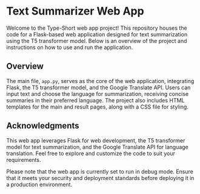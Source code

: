 
# Text Summarizer Web App

Welcome to the Type-Short web app project! This repository houses the code for a Flask-based web application designed for text summarization using the T5 transformer model. Below is an overview of the project and instructions on how to use and run the application.

## Overview

The main file, `app.py`, serves as the core of the web application, integrating Flask, the T5 transformer model, and the Google Translate API. Users can input text and choose the language for summarization, receiving concise summaries in their preferred language. The project also includes HTML templates for the main and result pages, along with a CSS file for styling.


## Acknowledgments

This web app leverages Flask for web development, the T5 transformer model for text summarization, and the Google Translate API for language translation. Feel free to explore and customize the code to suit your requirements.

Please note that the web app is currently set to run in debug mode. Ensure that it meets your security and deployment standards before deploying it in a production environment.
